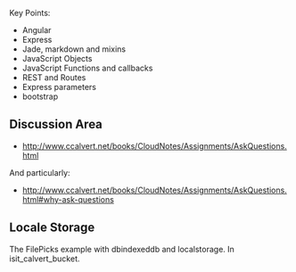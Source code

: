 Key Points:

- Angular
- Express
- Jade, markdown and mixins
- JavaScript Objects
- JavaScript Functions and callbacks
- REST and Routes
- Express parameters
- bootstrap

## Discussion Area

- <http://www.ccalvert.net/books/CloudNotes/Assignments/AskQuestions.html>

And particularly:

- <http://www.ccalvert.net/books/CloudNotes/Assignments/AskQuestions.html#why-ask-questions>
 
## Locale Storage

The FilePicks example with dbindexeddb and localstorage. In isit_calvert_bucket.

